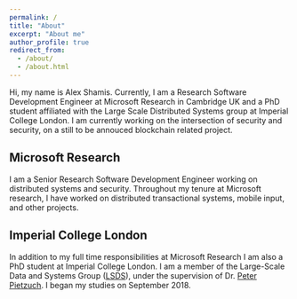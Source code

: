 ```yaml
---
permalink: /
title: "About"
excerpt: "About me"
author_profile: true
redirect_from: 
  - /about/
  - /about.html
---
```


Hi, my name is Alex Shamis. Currently, I am a Research Software Development Engineer at Microsoft Research in Cambridge UK and a PhD student affiliated with the Large Scale Distributed Systems group at Imperial College London. I am currently working on the intersection of security and security, on a still to be annouced blockchain related project.

Microsoft Research
--------
I am a Senior Research Software Development Engineer working on distributed systems and security. Throughout my tenure at Microsoft research, I have worked on distributed transactional systems, mobile input, and other projects.

Imperial College London
--------
In addition to my full time responsibilities at Microsoft Research I am also a PhD student at Imperial College London. I am a member of the Large-Scale Data and Systems Group ([LSDS](https://lsds.doc.ic.ac.uk/)), under the supervision of Dr. [Peter Pietzuch](https://www.doc.ic.ac.uk/~prp/). I began my studies on September 2018.
